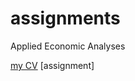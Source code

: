 # assignments
Applied Economic Analyses

[my CV](https://github.com/sykorovabarca/assignments/blob/master/CV.md)
[assignment]
